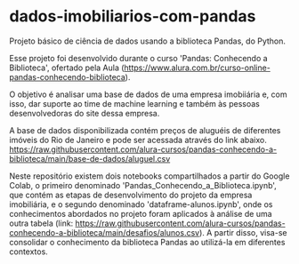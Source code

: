 # dados-imobiliarios-com-pandas
Projeto básico de ciência de dados usando a biblioteca Pandas, do Python.

Esse projeto foi desenvolvido durante o curso 'Pandas: Conhecendo a Biblioteca', ofertado pela Aula (https://www.alura.com.br/curso-online-pandas-conhecendo-biblioteca). 

O objetivo é analisar uma base de dados de uma empresa imobiiária e, com isso, dar suporte ao time de machine learning e também às pessoas desenvolvedoras do site dessa empresa.

A base de dados disponibilizada contém preços de aluguéis de diferentes imóveis do Rio de Janeiro e pode ser acessada através do link abaixo.
https://raw.githubusercontent.com/alura-cursos/pandas-conhecendo-a-biblioteca/main/base-de-dados/aluguel.csv

Neste repositório existem dois notebooks compartilhados a partir do Google Colab, o primeiro denominado 'Pandas_Conhecendo_a_Biblioteca.ipynb', que contém as etapas de desenvolvimento do projeto da empresa imobiliária, e o segundo denominado 'dataframe-alunos.ipynb', onde os conhecimentos abordados no projeto foram aplicados à análise de uma outra tabela (link: https://raw.githubusercontent.com/alura-cursos/pandas-conhecendo-a-biblioteca/main/desafios/alunos.csv). A partir disso, visa-se consolidar o conhecimento da biblioteca Pandas ao utilizá-la em diferentes contextos.
